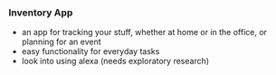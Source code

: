### Inventory App

- an app for tracking your stuff, whether at home or in the office, or planning for an event  
- easy functionality for everyday tasks
- look into using alexa (needs exploratory research)
